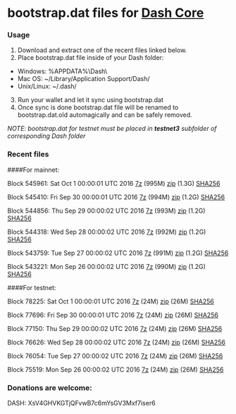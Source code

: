 # bootstrap.dat files for [Dash Core](https://www.dash.org)

### Usage

1. Download and extract one of the recent files linked below.
2. Place bootstrap.dat file inside of your Dash folder:
 - Windows: %APPDATA%\Dash\
 - Mac OS: ~/Library/Application Support/Dash/
 - Unix/Linux: ~/.dash/
3. Run your wallet and let it sync using bootstrap.dat
4. Once sync is done bootstrap.dat file will be renamed to bootstrap.dat.old automagically and can be safely removed.

_NOTE: bootstrap.dat for testnet must be placed in **testnet3** subfolder of corresponding Dash folder_

### Recent files

####For mainnet:

Block 545961: Sat Oct  1 00:00:01 UTC 2016 [7z](https://transfer.sh/mmvwJ/bootstrap.dat.20161001.7z) (995M) [zip](https://transfer.sh/hJT8f/bootstrap.dat.20161001.zip) (1.3G) [SHA256](https://transfer.sh/oIdHm/sha256.txt)

Block 545410: Fri Sep 30 00:00:01 UTC 2016 [7z](https://transfer.sh/s9pyY/bootstrap.dat.20160930.7z) (994M) [zip](https://transfer.sh/zbu5s/bootstrap.dat.20160930.zip) (1.2G) [SHA256](https://transfer.sh/QJdiq/sha256.txt)

Block 544856: Thu Sep 29 00:00:02 UTC 2016 [7z](https://transfer.sh/15T2jS/bootstrap.dat.20160929.7z) (993M) [zip](https://transfer.sh/ivOaw/bootstrap.dat.20160929.zip) (1.2G) [SHA256](https://transfer.sh/BDP9O/sha256.txt)

Block 544318: Wed Sep 28 00:00:02 UTC 2016 [7z](https://transfer.sh/btkek/bootstrap.dat.20160928.7z) (992M) [zip](https://transfer.sh/9gnIr/bootstrap.dat.20160928.zip) (1.2G) [SHA256](https://transfer.sh/vo1AT/sha256.txt)

Block 543759: Tue Sep 27 00:00:02 UTC 2016 [7z](https://transfer.sh/rtfIe/bootstrap.dat.20160927.7z) (991M) [zip](https://transfer.sh/OM6c6/bootstrap.dat.20160927.zip) (1.2G) [SHA256](https://transfer.sh/tNZdy/sha256.txt)

Block 543221: Mon Sep 26 00:00:02 UTC 2016 [7z](https://transfer.sh/zgfx1/bootstrap.dat.20160926.7z) (990M) [zip](https://transfer.sh/3fepp/bootstrap.dat.20160926.zip) (1.2G) [SHA256](https://transfer.sh/d8IkW/sha256.txt)

####For testnet:

Block 78225: Sat Oct  1 00:00:01 UTC 2016 [7z](https://transfer.sh/wvQ1v/bootstrap.dat.20161001.7z) (24M) [zip](https://transfer.sh/LOUAW/bootstrap.dat.20161001.zip) (26M) [SHA256](https://transfer.sh/HMxoX/sha256.txt)

Block 77696: Fri Sep 30 00:00:01 UTC 2016 [7z](https://transfer.sh/mUc7X/bootstrap.dat.20160930.7z) (24M) [zip](https://transfer.sh/13q8rG/bootstrap.dat.20160930.zip) (26M) [SHA256](https://transfer.sh/TVlgR/sha256.txt)

Block 77150: Thu Sep 29 00:00:02 UTC 2016 [7z](https://transfer.sh/zyjY9/bootstrap.dat.20160929.7z) (24M) [zip](https://transfer.sh/KqEVB/bootstrap.dat.20160929.zip) (26M) [SHA256](https://transfer.sh/12Gz3x/sha256.txt)

Block 76626: Wed Sep 28 00:00:02 UTC 2016 [7z](https://transfer.sh/QDFkc/bootstrap.dat.20160928.7z) (24M) [zip](https://transfer.sh/11XYsJ/bootstrap.dat.20160928.zip) (26M) [SHA256](https://transfer.sh/16doaN/sha256.txt)

Block 76054: Tue Sep 27 00:00:02 UTC 2016 [7z](https://transfer.sh/pu2bf/bootstrap.dat.20160927.7z) (24M) [zip](https://transfer.sh/kmOtq/bootstrap.dat.20160927.zip) (26M) [SHA256](https://transfer.sh/lUTwK/sha256.txt)

Block 75519: Mon Sep 26 00:00:02 UTC 2016 [7z](https://transfer.sh/JlsM2/bootstrap.dat.20160926.7z) (24M) [zip](https://transfer.sh/evFDv/bootstrap.dat.20160926.zip) (26M) [SHA256](https://transfer.sh/3OGJz/sha256.txt)

### Donations are welcome:

DASH: XsV4GHVKGTjQFvwB7c6mYsGV3Mxf7iser6

